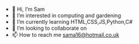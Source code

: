 - 👋 Hi, I’m Sam
- 👀 I’m interested in computing and gardening 
- 🌱 I’m currently learning HTML,CSS,JS,Python,C#
- 💞️ I’m looking to collaborate on 
- 📫 How to reach me sama16@hotmail.co.uk

<!---
samosthelder/samosthelder is a ✨ special ✨ repository because its `README.md` (this file) appears on your GitHub profile.
You can click the Preview link to take a look at your changes.
--->
